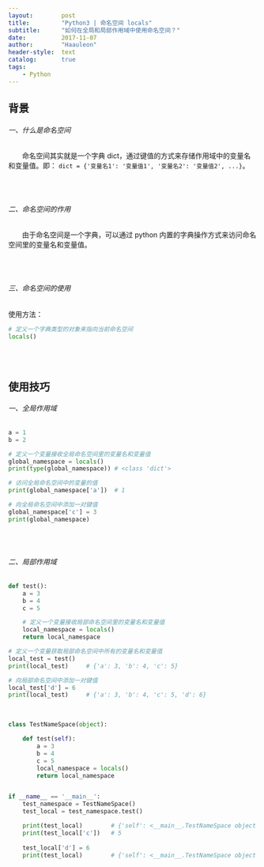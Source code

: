 ```yaml
---
layout:        post
title:         "Python3 | 命名空间 locals"
subtitle:      "如何在全局和局部作用域中使用命名空间？"
date:          2017-11-07
author:        "Haauleon"
header-style:  text
catalog:       true
tags:
    - Python
---
```


## 背景
###### 一、什么是命名空间
&emsp;&emsp;命名空间其实就是一个字典 dict，通过键值的方式来存储作用域中的变量名和变量值。即： `dict = {'变量名1': '变量值1', '变量名2': '变量值2', ...}`。          

<br><br>

###### 二、命名空间的作用
&emsp;&emsp;由于命名空间是一个字典，可以通过 python 内置的字典操作方式来访问命名空间里的变量名和变量值。          

<br><br>

###### 三、命名空间的使用
使用方法：        
```python
# 定义一个字典类型的对象来指向当前命名空间
locals()
```
<br><br>

## 使用技巧
###### 一、全局作用域
```python
a = 1 
b = 2

# 定义一个变量接收全局命名空间里的变量名和变量值
global_namespace = locals()
print(type(global_namespace)) # <class 'dict'>

# 访问全局命名空间中的变量的值
print(global_namespace['a'])  # 1

# 向全局命名空间中添加一对键值
global_namespace['c'] = 3
print(global_namespace)
```
<br><br>

###### 二、局部作用域
```python
def test():
    a = 3
    b = 4
    c = 5

    # 定义一个变量接收局部命名空间里的变量名和变量值
    local_namespace = locals()
    return local_namespace

# 定义一个变量获取局部命名空间中所有的变量名和变量值
local_test = test()  
print(local_test)     # {'a': 3, 'b': 4, 'c': 5}

# 向局部命名空间中添加一对键值
local_test['d'] = 6
print(local_test)     # {'a': 3, 'b': 4, 'c': 5, 'd': 6}
```

<br>

```python
class TestNameSpace(object):

    def test(self):
        a = 3
        b = 4
        c = 5
        local_namespace = locals()
        return local_namespace


if __name__ == '__main__':
    test_namespace = TestNameSpace()
    test_local = test_namespace.test()

    print(test_local)        # {'self': <__main__.TestNameSpace object at 0x7f870bed6d90>, 'a': 3, 'b': 4, 'c': 5}
    print(test_local['c'])   # 5
    
    test_local['d'] = 6
    print(test_local)        # {'self': <__main__.TestNameSpace object at 0x7f870bed6d90>, 'a': 3, 'b': 4, 'c': 5, 'd': 6}
```
